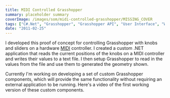 ```yaml
---
title: MIDI Controlled Grasshopper
summary: placeholder summary
coverImage: /images/som/midi-controlled-grasshopper/MISSING_COVER
tags: ["C#.Net", "Grasshopper", "Grasshopper API", "User Interface", "WinForms"]
date: "2011-02-25"
---
```


I developed this proof of concept for controlling Grasshopper with knobs and sliders on a hardware [MIDI](http://en.wikipedia.org/wiki/MIDI) controller. I created a custom .NET application that reads the current positions of the knobs on a MIDI controller and writes their values to a text file. I then setup Grasshopper to read in the values from the file and use them to generated the geometry shown.

Currently I'm working on developing a set of custom Grasshopper components, which will provide the same functionality without requiring an external application to be running. Here's a video of the first working version of these custom components.
